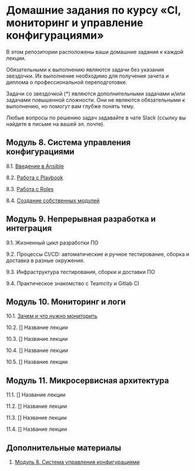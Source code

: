 # Домашние задания по курсу «CI, мониторинг и управление конфигурациями»

В этом репозитории расположены ваши домашние задания к каждой лекции. 

Обязательными к выполнению являются задачи без указания звездочки. Их выполнение необходимо для получения зачета и диплома о профессиональной переподготовке.

Задачи со звездочкой (*) являются дополнительными задачами и/или задачами повышенной сложности. Они не являются обязательными к выполнению, но помогут вам глубже понять тему.

Любые вопросы по решению задач задавайте в чате Slack (ссылку вы найдете в письме на вашей эл. почте).

## Модуль 8. Система управления конфигурациями

8.1. [Введение в Ansible](./08-ansible-01-base/README.md)

8.2. [Работа с Playbook](./08-ansible-02-playbook/README.md)

8.3. [Работа с Roles](./08-ansible-03-role/README.md)

8.4. [Создание собственных модулей](./08-ansible-04-module/README.md)


## Модуль 9. Непрерывная разработка и интеграция

9.1. Жизненный цикл разработки ПО  

9.2. Процессы CI/CD: автоматические и ручное тестирование, сборка и доставка в разные окружения.

9.3. Инфраструктура тестирования, сборки и доставки ПО

9.4. Практическое знакомство с Teamcity и Gitlab CI


## Модуль 10. Мониторинг и логи

10.1. [Зачем и что нужно мониторить](./10-monitoring-01-base/README.md)

10.2. [] Название лекции

10.3. [] Название лекции

10.4. [] Название лекции

10.5. [] Название лекции


## Модуль 11. Микросервисная архитектура

11.1. [] Название лекции

11.2. [] Название лекции

11.3. [] Название лекции

11.4. [] Название лекции

## Дополнительные материалы

1. [Модуль 8. Система управления конфигурациями](./08-ansible-additional/README.md)
